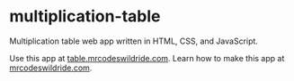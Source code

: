 # multiplication-table

Multiplication table web app written in HTML, CSS, and JavaScript.

Use this app at [table.mrcodeswildride.com](https://table.mrcodeswildride.com/).
Learn how to make this app at [mrcodeswildride.com](https://www.mrcodeswildride.com/).
